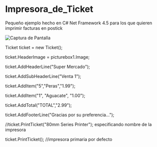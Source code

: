 # Impresora_de_Ticket

Pequeño ejemplo hecho en C# Net Framework 4.5 para los que quieren imprimir facturas en postick

![Captura de Pantalla](https://raw.githubusercontent.com/RicardoValladares/Impresora_de_Ticket/main/ticket.png)


Ticket ticket = new Ticket();

ticket.HeaderImage = picturebox1.Image;

ticket.AddHeaderLine("Super Mercado");

ticket.AddSubHeaderLine("Venta 1");

ticket.AddItem("5","Peras","1.99");

ticket.AddItem("1", "Aguacate", "1.00");

ticket.AddTotal("TOTAL","2.99");

ticket.AddFooterLine("Gracias por su preferencia...");

//ticket.PrintTicket("80mm Series Printer"); especificando nombre de la impresora

ticket.PrintTicket(); //impresora primaria por defecto

